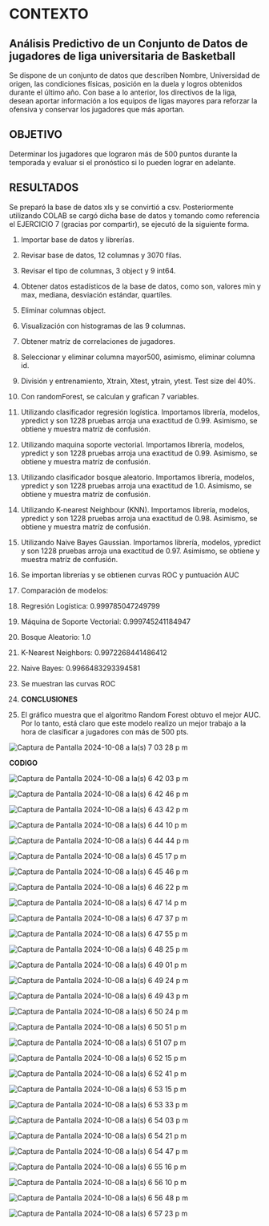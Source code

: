 # CONTEXTO

## Análisis Predictivo de un Conjunto de Datos de jugadores de liga universitaria de Basketball

Se dispone de un conjunto de datos que describen Nombre, Universidad de origen, las condiciones físicas, posición en la duela y logros obtenidos durante el último año. Con base a lo anterior, los directivos de la liga, desean aportar información a los equipos de ligas mayores para reforzar la ofensiva y conservar los jugadores que más aportan.

## OBJETIVO

Determinar los jugadores que lograron más de 500 puntos durante la temporada y evaluar si el pronóstico si lo pueden lograr en adelante.

## RESULTADOS

Se preparó la base de datos xls y se convirtió a csv. Posteriormente utilizando COLAB se cargó dicha base de datos y tomando como referencia el EJERCICIO 7 (gracias por compartir), se ejecutó de la siguiente forma.

1. Importar base de datos y librerías.
2. Revisar base de datos, 12 columnas y 3070 filas.
3. Revisar el tipo de columnas, 3 object y 9 int64.
4. Obtener datos estadísticos de la base de datos, como son, valores min y max, mediana, desviación estándar, quartíles.
5. Eliminar columnas object.
6. Visualización con histogramas de las 9 columnas.
7. Obtener matríz de correlaciones de jugadores.
8. Seleccionar y eliminar columna mayor500, asimismo, eliminar columna id.
9. División y entrenamiento, Xtrain, Xtest, ytrain, ytest. Test size del 40%.
10. Con randomForest, se calculan y grafican 7 variables.
11. Utilizando clasificador regresión logística. Importamos librería, modelos, ypredict y son 1228 pruebas arroja una exactitud de 0.99. Asimismo, se obtiene y muestra matríz de confusión.
12. Utilizando maquina soporte vectorial. Importamos librería, modelos, ypredict y son 1228 pruebas arroja una exactitud de 0.99. Asimismo, se obtiene y muestra matríz de confusión.
13. Utilizando clasificador bosque aleatorio. Importamos librería, modelos, ypredict y son 1228 pruebas arroja una exactitud de 1.0. Asimismo, se obtiene y muestra matríz de confusión.
14. Utilizando K-nearest Neighbour (KNN). Importamos librería, modelos, ypredict y son 1228 pruebas arroja una exactitud de 0.98. Asimismo, se obtiene y muestra matríz de confusión.
15. Utilizando Naive Bayes Gaussian. Importamos librería, modelos, ypredict y son 1228 pruebas arroja una exactitud de 0.97. Asimismo, se obtiene y muestra matríz de confusión.
16. Se importan librerías y se obtienen curvas ROC y puntuación AUC
17. Comparación de modelos:
18. Regresión Logística:  0.999785047249799
19. Máquina de Soporte Vectorial:  0.999745241184947
20. Bosque Aleatorio:  1.0
21. K-Nearest Neighbors:  0.9972268441486412
22. Naive Bayes:  0.9966483293394581
23. Se muestran las curvas ROC

24. **CONCLUSIONES**
 
25. El gráfico muestra que el algoritmo Random Forest obtuvo el mejor AUC. Por lo tanto, está claro que este modelo realizo un mejor trabajo a la hora de clasificar a jugadores con más de 500 pts.

![Captura de Pantalla 2024-10-08 a la(s) 7 03 28 p m](https://github.com/user-attachments/assets/a60ea1a1-e238-4d96-a16c-39a7044b475e)


**CODIGO**

![Captura de Pantalla 2024-10-08 a la(s) 6 42 03 p m](https://github.com/user-attachments/assets/98911c55-dc95-4eee-9853-77bf7613dc86)

![Captura de Pantalla 2024-10-08 a la(s) 6 42 46 p m](https://github.com/user-attachments/assets/de72ccee-058c-434b-b01d-8ad10f75eaa9)

![Captura de Pantalla 2024-10-08 a la(s) 6 43 42 p m](https://github.com/user-attachments/assets/7e95b3d7-75d7-4df7-a610-31d8dce7cb5d)

![Captura de Pantalla 2024-10-08 a la(s) 6 44 10 p m](https://github.com/user-attachments/assets/5425fb94-f1a4-4707-8b46-a9b33ebdc562)

![Captura de Pantalla 2024-10-08 a la(s) 6 44 44 p m](https://github.com/user-attachments/assets/18b1ea4a-b9be-475f-9051-b381247d34c2)

![Captura de Pantalla 2024-10-08 a la(s) 6 45 17 p m](https://github.com/user-attachments/assets/ccaff2fb-12ba-4752-9b3d-13d4c71a7e14)

![Captura de Pantalla 2024-10-08 a la(s) 6 45 46 p m](https://github.com/user-attachments/assets/92f95138-ab8f-4cc5-b85f-5f3e96331503)

![Captura de Pantalla 2024-10-08 a la(s) 6 46 22 p m](https://github.com/user-attachments/assets/34579366-880b-42fb-94ba-60d0f9b5e587)

![Captura de Pantalla 2024-10-08 a la(s) 6 47 14 p m](https://github.com/user-attachments/assets/abbafe94-a277-47f6-b818-9d46545ec4d8)

![Captura de Pantalla 2024-10-08 a la(s) 6 47 37 p m](https://github.com/user-attachments/assets/3d71f6ad-e83f-4222-8103-48415481caa6)

![Captura de Pantalla 2024-10-08 a la(s) 6 47 55 p m](https://github.com/user-attachments/assets/d2d19f59-4cfe-46f6-b92e-60474da84e11)

![Captura de Pantalla 2024-10-08 a la(s) 6 48 25 p m](https://github.com/user-attachments/assets/3da623f4-567d-46f8-a460-7495a7c4b0be)

![Captura de Pantalla 2024-10-08 a la(s) 6 49 01 p m](https://github.com/user-attachments/assets/9833f06a-11fd-4882-a071-7de698c33186)

![Captura de Pantalla 2024-10-08 a la(s) 6 49 24 p m](https://github.com/user-attachments/assets/3560179b-f837-4ce7-9654-65bea4d93529)

![Captura de Pantalla 2024-10-08 a la(s) 6 49 43 p m](https://github.com/user-attachments/assets/7a077df9-f71d-4536-a5c7-f007182deb6d)

![Captura de Pantalla 2024-10-08 a la(s) 6 50 24 p m](https://github.com/user-attachments/assets/3d08ebac-df7e-4493-966d-0fbcf9767987)

![Captura de Pantalla 2024-10-08 a la(s) 6 50 51 p m](https://github.com/user-attachments/assets/f6dad875-ecea-4699-a569-335999056227)

![Captura de Pantalla 2024-10-08 a la(s) 6 51 07 p m](https://github.com/user-attachments/assets/8c938d8c-f92f-4970-8199-b1775fce3fdc)

![Captura de Pantalla 2024-10-08 a la(s) 6 52 15 p m](https://github.com/user-attachments/assets/55238cb0-6718-4666-a8c5-24295657c3ff)

![Captura de Pantalla 2024-10-08 a la(s) 6 52 41 p m](https://github.com/user-attachments/assets/9e5640ed-2e02-4303-a5fe-3b31e13b924b)

![Captura de Pantalla 2024-10-08 a la(s) 6 53 15 p m](https://github.com/user-attachments/assets/5176bb07-0a65-4945-b187-fb2d4b6dfb88)

![Captura de Pantalla 2024-10-08 a la(s) 6 53 33 p m](https://github.com/user-attachments/assets/d442bf87-367a-4433-9189-de25891cca0c)

![Captura de Pantalla 2024-10-08 a la(s) 6 54 03 p m](https://github.com/user-attachments/assets/fd430103-75ef-4f94-b5fd-7f341efa385f)

![Captura de Pantalla 2024-10-08 a la(s) 6 54 21 p m](https://github.com/user-attachments/assets/9e74502a-ecd6-4202-add6-93ec96e5c22d)

![Captura de Pantalla 2024-10-08 a la(s) 6 54 47 p m](https://github.com/user-attachments/assets/757c07ea-98f7-4c1b-b302-769e75f72603)

![Captura de Pantalla 2024-10-08 a la(s) 6 55 16 p m](https://github.com/user-attachments/assets/4f2970ec-4263-4e0b-9218-40a4e51cc654)

![Captura de Pantalla 2024-10-08 a la(s) 6 56 10 p m](https://github.com/user-attachments/assets/c7586687-d183-4b7c-9e08-6441d526844d)

![Captura de Pantalla 2024-10-08 a la(s) 6 56 48 p m](https://github.com/user-attachments/assets/524b760d-08dd-45d8-949f-44a5421079ce)

![Captura de Pantalla 2024-10-08 a la(s) 6 57 23 p m](https://github.com/user-attachments/assets/e7768262-f4d2-45d6-af2e-ad01e11d76f1)
